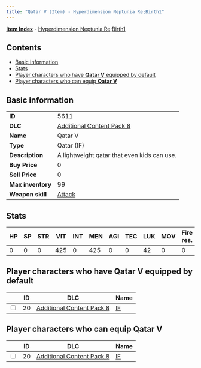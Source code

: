 ```yaml
---
title: "Qatar V (Item) - Hyperdimension Neptunia Re;Birth1"
---
```


[**Item Index**](/neptunia/rb1/item/index.html) - [Hyperdimension Neptunia Re;Birth1](/neptunia/rb1)

## Contents

- [Basic information](#basic-information)
- [Stats](#stats)
- [Player characters who have **Qatar V** equipped by default](#player-characters-who-have-qatar-v-equipped-by-default)
- [Player characters who can equip **Qatar V**](#player-characters-who-can-equip-qatar-v)

## Basic information

|   |   |
| -- | -- |
| **ID** | 5611 |
| **DLC** | [Additional Content Pack 8](/neptunia/rb1/dlc/17-pack8.html) |
| **Name** | Qatar V |
| **Type** | Qatar (IF) |
| **Description** | A lightweight qatar that even kids can use. |
| **Buy Price** | 0 |
| **Sell Price** | 0 |
| **Max inventory** | 99 |
| **Weapon skill** | [Attack](/neptunia/rb1/skill/17-3201-attack.html) |


## Stats

| HP | SP | STR | VIT | INT | MEN | AGI | TEC | LUK | MOV | Fire res. | Ice res. | Wind res. | Lightning res. |
| -- | -- | --- | --- | --- | --- | --- | --- | --- | --- | --------- | -------- | --------- | -------------- |
| 0 | 0 | 0 | 425 | 0 | 425 | 0 | 0 | 42 | 0 | 0 | 0 | 0 | 0 |


## Player characters who have **Qatar V** equipped by default

|    | ID | DLC | Name |
| -- | -- | --- | ---- |
| <input type="checkbox" id="rb1-player-17-20" class="trackbox" /> | 20 | [Additional Content Pack 8](/neptunia/rb1/dlc/17-pack8.html) | [IF](/neptunia/rb1/player/17-20-if.html) |


## Player characters who can equip **Qatar V**

|    | ID | DLC | Name |
| -- | -- | --- | ---- |
| <input type="checkbox" id="rb1-player-17-20" class="trackbox" /> | 20 | [Additional Content Pack 8](/neptunia/rb1/dlc/17-pack8.html) | [IF](/neptunia/rb1/player/17-20-if.html) |
